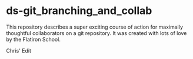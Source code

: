 # ds-git_branching_and_collab

This repository describes a super exciting course of action for maximally thoughtful collaborators on a git repository. It was created with lots of love by the Flatiron School.

Chris' Edit
